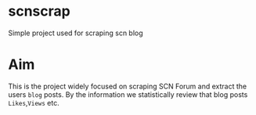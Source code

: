 # scnscrap
Simple project used for scraping scn blog


<h1>Aim</h1>

This is the project widely focused on scraping SCN Forum and extract the users `blog` posts. By the information we 
statistically review that blog posts `Likes`,`Views` etc.  
